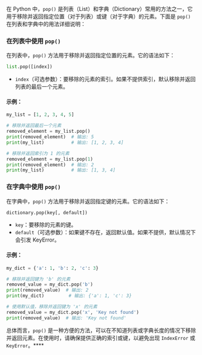 在 Python 中，`pop()` 是列表（List）和字典（Dictionary）常用的方法之一，它用于移除并返回指定位置（对于列表）或键（对于字典）的元素。下面是 `pop()` 在列表和字典中的用法详细说明：

### 在列表中使用 `pop()`

在列表中，`pop()` 方法用于移除并返回指定位置的元素。它的语法如下：

```python
list.pop([index])
```

- `index`（可选参数）：要移除的元素的索引。如果不提供索引，默认移除并返回列表的最后一个元素。

#### 示例：

```python
my_list = [1, 2, 3, 4, 5]

# 移除并返回最后一个元素
removed_element = my_list.pop()
print(removed_element)  # 输出: 5
print(my_list)          # 输出: [1, 2, 3, 4]

# 移除并返回索引为 1 的元素
removed_element = my_list.pop(1)
print(removed_element)  # 输出: 2
print(my_list)          # 输出: [1, 3, 4]
```

### 在字典中使用 `pop()`

在字典中，`pop()` 方法用于移除并返回指定键的元素。它的语法如下：

```python
dictionary.pop(key[, default])
```

- `key`：要移除的元素的键。
- `default`（可选参数）：如果键不存在，返回默认值。如果不提供，默认情况下会引发 KeyError。

#### 示例：

```python
my_dict = {'a': 1, 'b': 2, 'c': 3}

# 移除并返回键为 'b' 的元素
removed_value = my_dict.pop('b')
print(removed_value)  # 输出: 2
print(my_dict)         # 输出: {'a': 1, 'c': 3}

# 使用默认值，移除并返回键为 'x' 的元素
removed_value = my_dict.pop('x', 'Key not found')
print(removed_value)  # 输出: 'Key not found'
```

总体而言，`pop()` 是一种方便的方法，可以在不知道列表或字典长度的情况下移除并返回元素。在使用时，请确保提供正确的索引或键，以避免出现 `IndexError` 或 `KeyError`。****